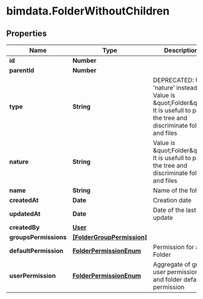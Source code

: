 # bimdata.FolderWithoutChildren

## Properties

Name | Type | Description | Notes
------------ | ------------- | ------------- | -------------
**id** | **Number** |  | [readonly] 
**parentId** | **Number** |  | [optional] 
**type** | **String** | DEPRECATED: Use &#39;nature&#39; instead. Value is \&quot;Folder\&quot;. It is usefull to parse the tree and discriminate folders and files | [readonly] 
**nature** | **String** | Value is \&quot;Folder\&quot;. It is usefull to parse the tree and discriminate folders and files | [readonly] 
**name** | **String** | Name of the folder | 
**createdAt** | **Date** | Creation date | [readonly] 
**updatedAt** | **Date** | Date of the last update | [readonly] 
**createdBy** | [**User**](User.md) |  | [readonly] 
**groupsPermissions** | [**[FolderGroupPermission]**](FolderGroupPermission.md) |  | [readonly] 
**defaultPermission** | [**FolderPermissionEnum**](FolderPermissionEnum.md) | Permission for a Folder | [optional] 
**userPermission** | [**FolderPermissionEnum**](FolderPermissionEnum.md) | Aggregate of group user permissions and folder default permission | [readonly] 


